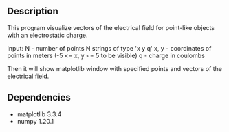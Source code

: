 ## Description
This program visualize vectors of the electrical field for point-like objects with an electrostatic charge.

Input:
N - number of points
N strings of type 'x y q'
x, y - coordinates of points in meters (-5 <= x, y <= 5 to be visible)
q - charge in coulombs

Then it will show matplotlib window with specified points and vectors of the electrical field.

## Dependencies
- matplotlib 3.3.4
- numpy 1.20.1
